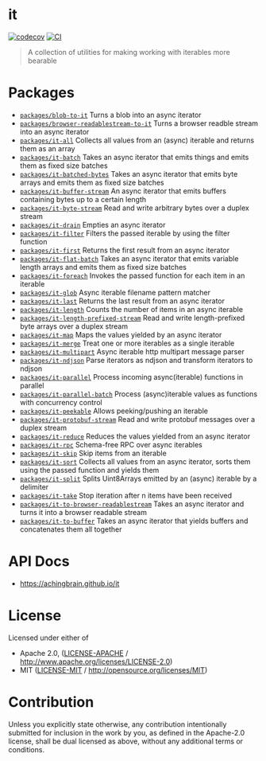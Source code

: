 # it

[![codecov](https://img.shields.io/codecov/c/github/achingbrain/it.svg?style=flat-square)](https://codecov.io/gh/achingbrain/it)
[![CI](https://img.shields.io/github/actions/workflow/status/achingbrain/it/js-test-and-release.yml?branch=main\&style=flat-square)](https://github.com/achingbrain/it/actions/workflows/js-test-and-release.yml?query=branch%3Amain)

> A collection of utilities for making working with iterables more bearable

# Packages

- [`packages/blob-to-it`](https://github.com/achingbrain/it/tree/main/packages/blob-to-it) Turns a blob into an async iterator
- [`packages/browser-readablestream-to-it`](https://github.com/achingbrain/it/tree/main/packages/browser-readablestream-to-it) Turns a browser readble stream into an async iterator
- [`packages/it-all`](https://github.com/achingbrain/it/tree/main/packages/it-all) Collects all values from an (async) iterable and returns them as an array
- [`packages/it-batch`](https://github.com/achingbrain/it/tree/main/packages/it-batch) Takes an async iterator that emits things and emits them as fixed size batches
- [`packages/it-batched-bytes`](https://github.com/achingbrain/it/tree/main/packages/it-batched-bytes) Takes an async iterator that emits byte arrays and emits them as fixed size batches
- [`packages/it-buffer-stream`](https://github.com/achingbrain/it/tree/main/packages/it-buffer-stream) An async iterator that emits buffers containing bytes up to a certain length
- [`packages/it-byte-stream`](https://github.com/achingbrain/it/tree/main/packages/it-byte-stream) Read and write arbitrary bytes over a duplex stream
- [`packages/it-drain`](https://github.com/achingbrain/it/tree/main/packages/it-drain) Empties an async iterator
- [`packages/it-filter`](https://github.com/achingbrain/it/tree/main/packages/it-filter) Filters the passed iterable by using the filter function
- [`packages/it-first`](https://github.com/achingbrain/it/tree/main/packages/it-first) Returns the first result from an async iterator
- [`packages/it-flat-batch`](https://github.com/achingbrain/it/tree/main/packages/it-flat-batch) Takes an async iterator that emits variable length arrays and emits them as fixed size batches
- [`packages/it-foreach`](https://github.com/achingbrain/it/tree/main/packages/it-foreach) Invokes the passed function for each item in an iterable
- [`packages/it-glob`](https://github.com/achingbrain/it/tree/main/packages/it-glob) Async iterable filename pattern matcher
- [`packages/it-last`](https://github.com/achingbrain/it/tree/main/packages/it-last) Returns the last result from an async iterator
- [`packages/it-length`](https://github.com/achingbrain/it/tree/main/packages/it-length) Counts the number of items in an async iterable
- [`packages/it-length-prefixed-stream`](https://github.com/achingbrain/it/tree/main/packages/it-length-prefixed-stream) Read and write length-prefixed byte arrays over a duplex stream
- [`packages/it-map`](https://github.com/achingbrain/it/tree/main/packages/it-map) Maps the values yielded by an async iterator
- [`packages/it-merge`](https://github.com/achingbrain/it/tree/main/packages/it-merge) Treat one or more iterables as a single iterable
- [`packages/it-multipart`](https://github.com/achingbrain/it/tree/main/packages/it-multipart) Async iterable http multipart message parser
- [`packages/it-ndjson`](https://github.com/achingbrain/it/tree/main/packages/it-ndjson) Parse iterators as ndjson and transform iterators to ndjson
- [`packages/it-parallel`](https://github.com/achingbrain/it/tree/main/packages/it-parallel) Process incoming async(iterable) functions in parallel
- [`packages/it-parallel-batch`](https://github.com/achingbrain/it/tree/main/packages/it-parallel-batch) Process (async)iterable values as functions with concurrency control
- [`packages/it-peekable`](https://github.com/achingbrain/it/tree/main/packages/it-peekable) Allows peeking/pushing an iterable
- [`packages/it-protobuf-stream`](https://github.com/achingbrain/it/tree/main/packages/it-protobuf-stream) Read and write protobuf messages over a duplex stream
- [`packages/it-reduce`](https://github.com/achingbrain/it/tree/main/packages/it-reduce) Reduces the values yielded from an async iterator
- [`packages/it-rpc`](https://github.com/achingbrain/it/tree/main/packages/it-rpc) Schema-free RPC over async iterables
- [`packages/it-skip`](https://github.com/achingbrain/it/tree/main/packages/it-skip) Skip items from an iterable
- [`packages/it-sort`](https://github.com/achingbrain/it/tree/main/packages/it-sort) Collects all values from an async iterator, sorts them using the passed function and yields them
- [`packages/it-split`](https://github.com/achingbrain/it/tree/main/packages/it-split) Splits Uint8Arrays emitted by an (async) iterable by a delimiter
- [`packages/it-take`](https://github.com/achingbrain/it/tree/main/packages/it-take) Stop iteration after n items have been received
- [`packages/it-to-browser-readablestream`](https://github.com/achingbrain/it/tree/main/packages/it-to-browser-readablestream) Takes an async iterator and turns it into a browser readable stream
- [`packages/it-to-buffer`](https://github.com/achingbrain/it/tree/main/packages/it-to-buffer) Takes an async iterator that yields buffers and concatenates them all together

# API Docs

- <https://achingbrain.github.io/it>

# License

Licensed under either of

- Apache 2.0, ([LICENSE-APACHE](https://github.com/achingbrain/it/blob/main/LICENSE-APACHE) / <http://www.apache.org/licenses/LICENSE-2.0>)
- MIT ([LICENSE-MIT](https://github.com/achingbrain/it/blob/main/LICENSE-MIT) / <http://opensource.org/licenses/MIT>)

# Contribution

Unless you explicitly state otherwise, any contribution intentionally submitted for inclusion in the work by you, as defined in the Apache-2.0 license, shall be dual licensed as above, without any additional terms or conditions.
